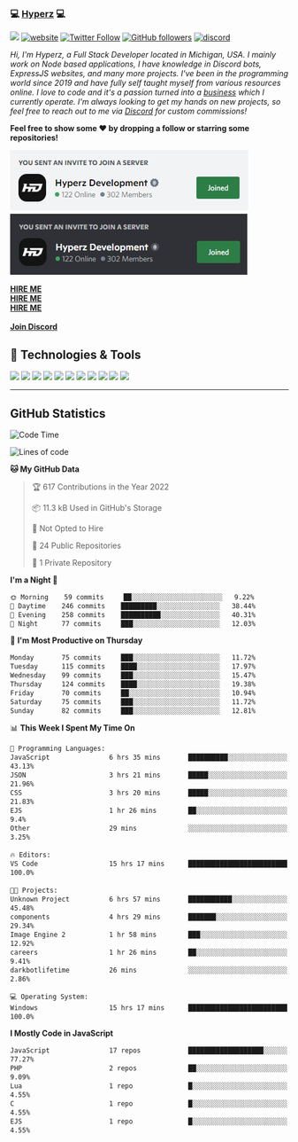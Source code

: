 ### 💻 [Hyperz][website] 💻

![](https://komarev.com/ghpvc/?username=itz-hyperz&label=Views&color=lightgrey)
[![website](https://img.shields.io/badge/Website-9B9B9B.svg?&style=flat-square&logo=Google-Chrome&logoColor=white&link=https://store.hyperz.net)](https://store.hyperz.net)
[![Twitter Follow](https://img.shields.io/twitter/follow/itz_hyperz?label=Follow)](https://twitter.com/intent/follow?screen_name=itz_hyperz)
[![GitHub followers](https://img.shields.io/github/followers/itz-hyperz?label=Follow&style=social)](https://github.com/itz-hyperz)
[![discord](https://img.shields.io/badge/Join_Discord-5865F2.svg?&style=flat-square&logo=discord&logoColor=white&link=https://store.hyperz.net/discord)](https://store.hyperz.net/discord)

*Hi, I'm Hyperz, a Full Stack Developer located in Michigan, USA. I mainly work on Node based applications, I have knowledge in Discord bots, ExpressJS websites, and many more projects. I've been in the programming world since 2019 and have fully self taught myself from various resources online. I love to code and it's a passion turned into a [business][website] which I currently operate. I'm always looking to get my hands on new projects, so feel free to reach out to me via [Discord][discord] for custom commissions!*

<b>Feel free to show some ❤️ by dropping a follow or starring some repositories!</b>

![Discord](https://raw.githubusercontent.com/itz-hyperz/itz-hyperz/master/light-new.png#gh-light-mode-only)
![Discord](https://raw.githubusercontent.com/itz-hyperz/itz-hyperz/master/dark-new.png#gh-dark-mode-only)

**[HIRE ME][hireme]**<br>
**[HIRE ME][hireme]**<br>
**[HIRE ME][hireme]**<br>
<br>
**[Join Discord][discord]**

## 🔧 Technologies & Tools

![](https://img.shields.io/badge/OS-Ubuntu-informational?style=flat&logo=ubuntu&logoColor=white&color=9B9B9B)
![](https://img.shields.io/badge/Editor-VS_Code-informational?style=flat&logo=vscode&logoColor=white&color=9B9B9B)
![](https://img.shields.io/badge/Code-JavaScript-informational?style=flat&logo=javascript&logoColor=white&color=9B9B9B)
![](https://img.shields.io/badge/Code-Node.JS-nformational?style=flat&logo=nodedotjs&logoColor=white&color=9B9B9B)
![](https://img.shields.io/badge/Code-Java-informational?style=flat&logo=java&logoColor=white&color=9B9B9B)
![](https://img.shields.io/badge/Code-Python-informational?style=flat&logo=python&logoColor=white&color=9B9B9B)
![](https://img.shields.io/badge/Code-HTML%20&%20CSS-informational?style=flat&logo=HTML5&logoColor=white&color=9B9B9B)
![](https://img.shields.io/badge/Tools-MySQL-informational?style=flat&logo=mysql&logoColor=white&color=9B9B9B)
![](https://img.shields.io/badge/Tools-NPM-informational?style=flat&logo=npm&logoColor=white&color=9B9B9B)
![](https://img.shields.io/badge/Tools-Spotify-informational?style=flat&logo=spotify&logoColor=white&color=9B9B9B)
![](https://img.shields.io/badge/Tools-GitHub-informational?style=flat&logo=github&logoColor=white&color=9B9B9B)

----

## GitHub Statistics

<!--START_SECTION:waka-->
![Code Time](http://img.shields.io/badge/Code%20Time-240%20hrs%206%20mins-blue)

![Lines of code](https://img.shields.io/badge/From%20Hello%20World%20I%27ve%20Written-63%20Thousand%20lines%20of%20code-blue)

**🐱 My GitHub Data** 

> 🏆 617 Contributions in the Year 2022
 > 
> 📦 11.3 kB Used in GitHub's Storage 
 > 
> 🚫 Not Opted to Hire
 > 
> 📜 24 Public Repositories 
 > 
> 🔑 1 Private Repository 
 > 
**I'm a Night 🦉** 

```text
🌞 Morning    59 commits     ██░░░░░░░░░░░░░░░░░░░░░░░   9.22% 
🌆 Daytime    246 commits    █████████░░░░░░░░░░░░░░░░   38.44% 
🌃 Evening    258 commits    ██████████░░░░░░░░░░░░░░░   40.31% 
🌙 Night      77 commits     ███░░░░░░░░░░░░░░░░░░░░░░   12.03%

```
📅 **I'm Most Productive on Thursday** 

```text
Monday       75 commits     ███░░░░░░░░░░░░░░░░░░░░░░   11.72% 
Tuesday      115 commits    ████░░░░░░░░░░░░░░░░░░░░░   17.97% 
Wednesday    99 commits     ███░░░░░░░░░░░░░░░░░░░░░░   15.47% 
Thursday     124 commits    ████░░░░░░░░░░░░░░░░░░░░░   19.38% 
Friday       70 commits     ██░░░░░░░░░░░░░░░░░░░░░░░   10.94% 
Saturday     75 commits     ███░░░░░░░░░░░░░░░░░░░░░░   11.72% 
Sunday       82 commits     ███░░░░░░░░░░░░░░░░░░░░░░   12.81%

```


📊 **This Week I Spent My Time On** 

```text
💬 Programming Languages: 
JavaScript               6 hrs 35 mins       ██████████░░░░░░░░░░░░░░░   43.13% 
JSON                     3 hrs 21 mins       █████░░░░░░░░░░░░░░░░░░░░   21.96% 
CSS                      3 hrs 20 mins       █████░░░░░░░░░░░░░░░░░░░░   21.83% 
EJS                      1 hr 26 mins        ██░░░░░░░░░░░░░░░░░░░░░░░   9.4% 
Other                    29 mins             ░░░░░░░░░░░░░░░░░░░░░░░░░   3.25%

🔥 Editors: 
VS Code                  15 hrs 17 mins      █████████████████████████   100.0%

🐱‍💻 Projects: 
Unknown Project          6 hrs 57 mins       ███████████░░░░░░░░░░░░░░   45.48% 
components               4 hrs 29 mins       ███████░░░░░░░░░░░░░░░░░░   29.34% 
Image Engine 2           1 hr 58 mins        ███░░░░░░░░░░░░░░░░░░░░░░   12.92% 
careers                  1 hr 26 mins        ██░░░░░░░░░░░░░░░░░░░░░░░   9.41% 
darkbotlifetime          26 mins             ░░░░░░░░░░░░░░░░░░░░░░░░░   2.86%

💻 Operating System: 
Windows                  15 hrs 17 mins      █████████████████████████   100.0%

```

**I Mostly Code in JavaScript** 

```text
JavaScript               17 repos            ███████████████████░░░░░░   77.27% 
PHP                      2 repos             ██░░░░░░░░░░░░░░░░░░░░░░░   9.09% 
Lua                      1 repo              █░░░░░░░░░░░░░░░░░░░░░░░░   4.55% 
C                        1 repo              █░░░░░░░░░░░░░░░░░░░░░░░░   4.55% 
EJS                      1 repo              █░░░░░░░░░░░░░░░░░░░░░░░░   4.55%

```



<!--END_SECTION:waka-->

[website]: https://store.hyperz.net
[twitter]: https://twitter.com/itz_hyperz
[twitch]: https://twitch.tv/itzhyperzlive
[youtube]: https://youtube.com/thatguyhyperz
[discord]: https://store.hyperz.net/discord
[hireme]: mailto:itzhyperzyt@gmail.com
